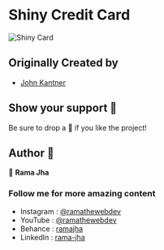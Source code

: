 # Shiny Credit Card

![Shiny Card](https://i.imgur.com/GWxn8Ht.gif)

## Originally Created by 
- [John Kantner](https://www.linkedin.com/in/jon-kantner/)

## Show your support 🌈

Be sure to drop a 🌟 if you like the project!

## Author 🤗

👤 **Rama Jha**

### Follow me for more amazing content
- Instagram : [@ramathewebdev](https://instagram.com/ramathewebdev)
- YouTube : [@ramathewebdev](https://www.youtube.com/channel/UCd-3svftnRf4mtQBgf9wIZQ)
- Behance : [ramajha](https://www.behance.net/ramajha)
- LinkedIn : [rama-jha](https://www.linkedin.com/in/rama-jha/)
